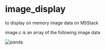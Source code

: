 # image_display

to display on memory image data on M5Stack

image.c is an array of the following image data

![panda](https://user-images.githubusercontent.com/80155159/210158569-9f3ae086-e112-4b80-89e4-403c7d979afc.jpg)

